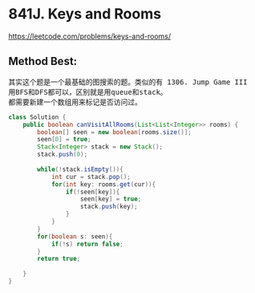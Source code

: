 # 841J. Keys and Rooms
https://leetcode.com/problems/keys-and-rooms/

## Method Best:
<pre>
其实这个题是一个最基础的图搜索的题。类似的有 1306. Jump Game III
用BFS和DFS都可以，区别就是用queue和stack。
都需要新建一个数组用来标记是否访问过。
</pre>

```java
class Solution {
    public boolean canVisitAllRooms(List<List<Integer>> rooms) {
        boolean[] seen = new boolean[rooms.size()];
        seen[0] = true;
        Stack<Integer> stack = new Stack();
        stack.push(0);
        
        while(!stack.isEmpty()){
            int cur = stack.pop();
            for(int key: rooms.get(cur)){
                if(!seen[key]){
                    seen[key] = true;
                    stack.push(key);
                }
            }
        }
        for(boolean s: seen){
            if(!s) return false;
        }
        return true;
        
    }
}
```
